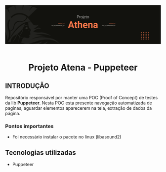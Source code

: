 <div align="center">
	<img src=".github/athena-project-cover.png" alt="Atena"/>
	<br/>
	<br/>
	<h1><strong>Projeto Atena - Puppeteer</strong></h1>
</div>

## **INTRODUÇÃO**
Repositório responsável por manter uma POC (Proof of Concept) de testes da lib **Puppeteer**. Nesta POC esta presente navegação automatizada de paginas, aguardar elementos aparecerem na tela, extração de dados da página.

### Pontos importantes
- Foi necessário instalar o pacote no linux (libasound2)


## **Tecnologias utilizadas**
- Puppeteer  
